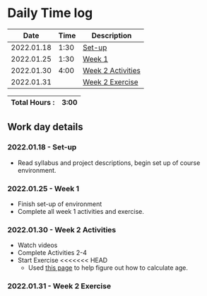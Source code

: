# Daily Time log

| Date       | Time | Description                                        |
|------------|------|----------------------------------------------------|
| 2022.01.18 | 1:30 | [Set-up](#20220118---set-up)                       |
| 2022.01.25 | 1:30 | [Week 1](#20220125---week-1)                       |
| 2022.01.30 | 4:00 | [Week 2 Activities](#20220130---week-2-activities) |
| 2022.01.31 |      | [Week 2 Exercise](#20220131---week-2-exercise)     |




| Total Hours : | 3:00 |
|:--------------|-----:|

## Work day details

### 2022.01.18 - Set-up
- Read syllabus and project descriptions, begin set up of course environment.

### 2022.01.25 - Week 1
- Finish set-up of environment
- Complete all week 1 activities and exercise.

### 2022.01.30 - Week 2 Activities
- Watch videos
- Complete Activities 2-4
- Start Exercise
<<<<<<< HEAD
  - Used [this page](https://stackoverflow.com/questions/1116123/how-do-i-calculate-someones-age-in-java) to help 
    figure out how to calculate age.

### 2022.01.31 - Week 2 Exercise




